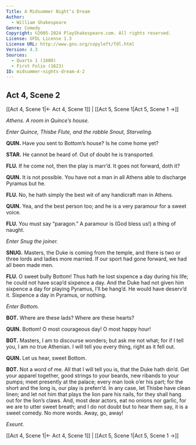```yaml
---
Title: A Midsummer Night’s Dream
Author: 
  - William Shakespeare
Genre: Comedy
Copyright: ©2005-2024 PlayShakespeare.com. All rights reserved.
License: GFDL License 1.3
License URL: http://www.gnu.org/copyleft/fdl.html
Version: 4.3
Sources:
  - Quarto 1 (1600)
  - First Folio (1623)
ID: midsummer-nights-dream-4-2
---
```


## Act 4, Scene 2
[[Act 4, Scene 1|← Act 4, Scene 1]] | [[Act 5, Scene 1|Act 5, Scene 1 →]]

*Athens. A room in Quince’s house.*

*Enter Quince, Thisbe Flute, and the rabble Snout, Starveling.*

**QUIN.**
Have you sent to Bottom’s house? Is he come home yet?

**STAR.**
He cannot be heard of. Out of doubt he is transported.

**FLU.**
If he come not, then the play is marr’d. It goes not forward, doth it?

**QUIN.**
It is not possible. You have not a man in all Athens able to discharge Pyramus but he.

**FLU.**
No, he hath simply the best wit of any handicraft man in Athens.

**QUIN.**
Yea, and the best person too; and he is a very paramour for a sweet voice.

**FLU.**
You must say “paragon.” A paramour is (God bless us!) a thing of naught.

*Enter Snug the joiner.*

**SNUG.**
Masters, the Duke is coming from the temple, and there is two or three lords and ladies more married. If our sport had gone forward, we had all been made men.

**FLU.**
O sweet bully Bottom! Thus hath he lost sixpence a day during his life; he could not have scap’d sixpence a day. And the Duke had not given him sixpence a day for playing Pyramus, I’ll be hang’d. He would have deserv’d it. Sixpence a day in Pyramus, or nothing.

*Enter Bottom.*

**BOT.**
Where are these lads? Where are these hearts?

**QUIN.**
Bottom! O most courageous day! O most happy hour!

**BOT.**
Masters, I am to discourse wonders; but ask me not what; for if I tell you, I am no true Athenian. I will tell you every thing, right as it fell out.

**QUIN.**
Let us hear, sweet Bottom.

**BOT.**
Not a word of me. All that I will tell you is, that the Duke hath din’d. Get your apparel together, good strings to your beards, new ribands to your pumps; meet presently at the palace; every man look o’er his part; for the short and the long is, our play is preferr’d. In any case, let Thisbe have clean linen; and let not him that plays the lion pare his nails, for they shall hang out for the lion’s claws. And, most dear actors, eat no onions nor garlic, for we are to utter sweet breath; and I do not doubt but to hear them say, it is a sweet comedy. No more words. Away, go, away!

*Exeunt.*

[[Act 4, Scene 1|← Act 4, Scene 1]] | [[Act 5, Scene 1|Act 5, Scene 1 →]]